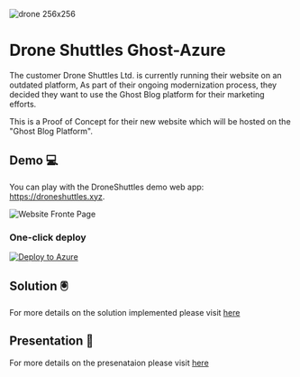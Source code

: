 ![drone 256x256](https://user-images.githubusercontent.com/82387743/152200558-72e33f7b-fbe7-49b8-bdfd-b3f51f7d8d01.png)
# Drone Shuttles Ghost-Azure 

The customer Drone Shuttles Ltd. is currently running their website on an outdated platform, As part of their ongoing modernization process, they decided they want to use the Ghost Blog platform for their marketing efforts.

This is a Proof of Concept for their new website which will be hosted on the "Ghost Blog Platform".


## Demo 💻

You can play with the DroneShuttles demo web app: https://droneshuttles.xyz. 

![Website Fronte Page](https://user-images.githubusercontent.com/82387743/152019292-15bd440c-dfdc-466e-9d0f-a9e7eb0a6d23.png)

### One-click deploy

[![Deploy to Azure](https://aka.ms/deploytoazurebutton)](https://portal.azure.com/#create/Microsoft.Template/uri/https%3A%2F%2Fraw.githubusercontent.com%2FRadoslavGatev%2FGhost-Azure%2Fazure%2Fazuredeploy.json)

## Solution 🖲️
For more details on the solution implemented please visit [here](https://github.com/danielsaims/DroneShuttles--Ghost-Azure-1-azure/blob/master/docs/Solution%20Migration.md)


## Presentation 🤖
For more details on the presenataion please visit [here](https://github.com/danielsaims/DroneShuttles--Ghost-Azure-1-azure/blob/master/docs/Presentation.gif)

